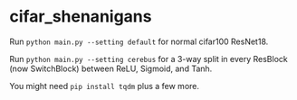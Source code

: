 # cifar_shenanigans

Run `python main.py --setting default` for normal cifar100 ResNet18.

Run `python main.py --setting cerebus` for a 3-way split in every ResBlock
(now SwitchBlock) between ReLU, Sigmoid, and Tanh.

You might need `pip install tqdm` plus a few more.
